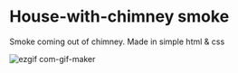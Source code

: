 # House-with-chimney smoke

Smoke coming out of chimney. Made in simple html &amp; css

![ezgif com-gif-maker](https://user-images.githubusercontent.com/66785205/100745005-a94f6b80-3404-11eb-8563-2571db241c10.gif)
